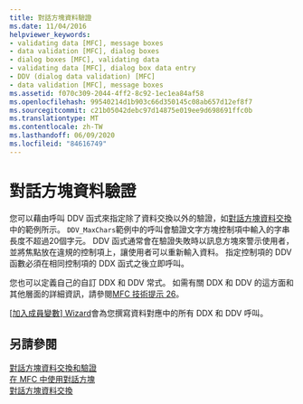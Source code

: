 ```yaml
---
title: 對話方塊資料驗證
ms.date: 11/04/2016
helpviewer_keywords:
- validating data [MFC], message boxes
- data validation [MFC], dialog boxes
- dialog boxes [MFC], validating data
- validating data [MFC], dialog box data entry
- DDV (dialog data validation) [MFC]
- data validation [MFC], message boxes
ms.assetid: f070c309-2044-4ff2-8c92-1ec1ea84af58
ms.openlocfilehash: 99540214d1b903c66d350145c08ab657d12ef8f7
ms.sourcegitcommit: c21b05042debc97d14875e019ee9d698691ffc0b
ms.translationtype: MT
ms.contentlocale: zh-TW
ms.lasthandoff: 06/09/2020
ms.locfileid: "84616749"
---
```

# <a name="dialog-data-validation"></a>對話方塊資料驗證

您可以藉由呼叫 DDV 函式來指定除了資料交換以外的驗證，如[對話方塊資料交換](dialog-data-exchange.md)中的範例所示。 `DDV_MaxChars`範例中的呼叫會驗證文字方塊控制項中輸入的字串長度不超過20個字元。 DDV 函式通常會在驗證失敗時以訊息方塊來警示使用者，並將焦點放在違規的控制項上，讓使用者可以重新輸入資料。 指定控制項的 DDV 函數必須在相同控制項的 DDX 函式之後立即呼叫。

您也可以定義自己的自訂 DDX 和 DDV 常式。 如需有關 DDX 和 DDV 的這方面和其他層面的詳細資訊，請參閱[MFC 技術提示 26](tn026-ddx-and-ddv-routines.md)。

[[加入成員變數] Wizard](../ide/add-member-variable-wizard.md)會為您撰寫資料對應中的所有 DDX 和 DDV 呼叫。

## <a name="see-also"></a>另請參閱

[對話方塊資料交換和驗證](dialog-data-exchange-and-validation.md)<br/>
[在 MFC 中使用對話方塊](life-cycle-of-a-dialog-box.md)<br/>
[對話方塊資料交換](dialog-data-exchange.md)
